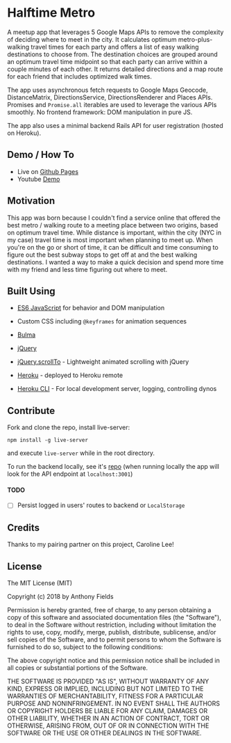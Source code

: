 # Halftime Metro

A meetup app that leverages 5 Google Maps APIs to remove the complexity of deciding where to meet in the city. It calculates optimum metro-plus-walking travel times for each party and offers a list of easy walking destinations to choose from. The destination choices are grouped around an optimum travel time midpoint so that each party can arrive within a couple minutes of each other. It returns detailed directions and a map route for each friend that includes optimized walk times.

The app uses asynchronous fetch requests to Google Maps Geocode, DistanceMatrix, DirectionsService, DirectionsRenderer and Places APIs. Promises and `Promise.all` iterables are used to leverage the various APIs smoothly. No frontend framework: DOM manipulation in pure JS.

The app also uses a minimal backend Rails API for user registration (hosted on Heroku). 

## Demo / How To
* Live on [Github Pages](https://jaf7.github.io/halftime_metro/)
* Youtube [Demo](https://youtu.be/DK8PVKX0Dq8)

## Motivation
This app was born because I couldn't find a service online that offered the best metro / walking route to a meeting place between two origins, based on optimum travel time. While distance is important, within the city (NYC in my case) travel time is most important when planning to meet up. When you're on the go or short of time, it can be difficult and time consuming to figure out the best subway stops to get off at and the best walking destinations. I wanted a way to make a quick decision and spend more time with my friend and less time figuring out where to meet.

## Built Using

* [ES6 JavaScript](http://es6-features.org/) for behavior and DOM manipulation
* Custom CSS including `@keyframes` for animation sequences
* [Bulma](https://bulma.io/)
* [jQuery](https://jquery.com/)

* [jQuery.scrollTo](https://github.com/flesler/jquery.scrollTo) - Lightweight animated scrolling with jQuery
* [Heroku](https://devcenter.heroku.com/) - deployed to Heroku remote
* [Heroku CLI](https://devcenter.heroku.com/articles/heroku-cli) - For local development server, logging, controlling dynos

## Contribute
Fork and clone the repo, install live-server:
```
npm install -g live-server
```
and execute `live-server` while in the root directory. 

To run the backend locally, see it's [repo]() (when running locally the app will look for the API endpoint at `localhost:3001`)

#### TODO

  - [ ] Persist logged in users' routes to backend or `LocalStorage`

## Credits
Thanks to my pairing partner on this project, Caroline Lee!

## License
 
The MIT License (MIT)

Copyright (c) 2018 by Anthony Fields

Permission is hereby granted, free of charge, to any person obtaining a copy of this software and associated documentation files (the "Software"), to deal in the Software without restriction, including without limitation the rights to use, copy, modify, merge, publish, distribute, sublicense, and/or sell copies of the Software, and to permit persons to whom the Software is furnished to do so, subject to the following conditions:

The above copyright notice and this permission notice shall be included in all copies or substantial portions of the Software.

THE SOFTWARE IS PROVIDED "AS IS", WITHOUT WARRANTY OF ANY KIND, EXPRESS OR IMPLIED, INCLUDING BUT NOT LIMITED TO THE WARRANTIES OF MERCHANTABILITY, FITNESS FOR A PARTICULAR PURPOSE AND NONINFRINGEMENT. IN NO EVENT SHALL THE AUTHORS OR COPYRIGHT HOLDERS BE LIABLE FOR ANY CLAIM, DAMAGES OR OTHER LIABILITY, WHETHER IN AN ACTION OF CONTRACT, TORT OR OTHERWISE, ARISING FROM, OUT OF OR IN CONNECTION WITH THE SOFTWARE OR THE USE OR OTHER DEALINGS IN THE SOFTWARE.